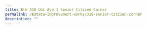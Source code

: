 ```yaml
---
title: Blk 318 Ubi Ave 1 Senior Citizen Corner
permalink: /estate-improvement-works/318-senior-citizen-corner
description: ""
---
```

